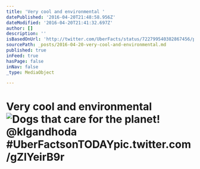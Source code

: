 ```yaml
---
title: 'Very cool and environmental '
datePublished: '2016-04-20T21:48:58.956Z'
dateModified: '2016-04-20T21:41:32.697Z'
author: []
description: ''
isBasedOnUrl: 'http://twitter.com/UberFacts/status/722799540382867456/photo/1'
sourcePath: _posts/2016-04-20-very-cool-and-environmental.md
published: true
inFeed: true
hasPage: false
inNav: false
_type: MediaObject

---
```

# Very cool and environmental ![Dogs that care for the planet! @klgandhoda #UberFactsonTODAYpic.twitter.com/gZlYeirB9r](https://pbs.twimg.com/media/CgfmWh9WcAAe2wz.jpg:large)